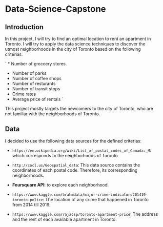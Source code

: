 # Data-Science-Capstone

## Introduction 

In this project, I will try to find an optimal location to rent an apartment in Toronto. I will try to apply the data science techniques to discover the utmost neighborhoods in the city of Toronto based on the following criterias:

` * Number of groccery stores.
* Number of parks	
* Number of coffee shops	
* Number of resturants	
* Number of transit stops	
* Crime rates	
* Average price of rentals `

This project mostly targets the newcomers to the city of Toronto, who are not familiar with the neighborhoods of Toronto.

## Data

I decided to use the following data sources for the defined criterias:

* `https://en.wikipedia.org/wiki/List_of_postal_codes_of_Canada:_M`: which corresponds to the neighborhoods of Toronto

* `http://cocl.us/Geospatial_data`: This data source contains the coordinates of each postal code. Therefore, its corresponding neighborhoods.
* **Foursquare API**: to explore each neighborhood.
* `https://www.kaggle.com/brahmdata/major-crime-indicators201419-toronto-police`: The location of any crime that happened in Toronto from 2014 till 2019.
* `https://www.kaggle.com/rajacsp/toronto-apartment-price`: The address and the rent of each available apartment in Toronto.

